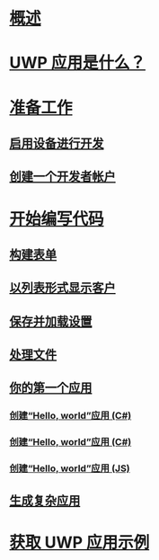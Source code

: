 # [概述](index.md)
# [UWP 应用是什么？](../get-started/universal-application-platform-guide.md)
# [准备工作](../get-started/get-set-up.md)
## [启用设备进行开发](../get-started/enable-your-device-for-development.md)
## [创建一个开发者帐户](../get-started/sign-up.md)
# [开始编写代码](../get-started/create-uwp-apps.md)
## [构建表单](construct-form-learning-track.md)
## [以列表形式显示客户](display-customers-in-list-learning-track.md)
## [保存并加载设置](settings-learning-track.md)
## [处理文件](fileio-learning-track.md)
## [你的第一个应用](../get-started/your-first-app.md)
### [创建“Hello, world”应用 (C#)](../get-started/create-a-hello-world-app-xaml-universal.md)
### [创建“Hello, world”应用 (C#)](../get-started/create-a-basic-windows-10-app-in-cpp.md)
### [创建“Hello, world”应用 (JS)](../get-started/create-a-hello-world-app-js-uwp.md)
## [生成复杂应用](../get-started/plan-your-app.md)
# [获取 UWP 应用示例](../get-started/get-uwp-app-samples.md)